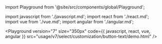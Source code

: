 import Playground from '@site/src/components/global/Playground';

import javascript from './javascript.md';
import react from './react.md';
import vue from './vue.md';
import angular from './angular.md';

<Playground
version="7"
size="350px"
code={{ javascript, react, vue, angular }}
src="usage/v7/select/customization/button-text/demo.html"
/>
